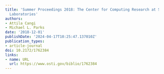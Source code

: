 ```yaml
---
title: 'Summer Proceedings 2018: The Center for Computing Research at Sandia National
  Laboratories'
authors:
- Attila Cangi
- Michael L. Parks
date: '2018-12-01'
publishDate: '2024-04-17T10:25:47.137010Z'
publication_types:
- article-journal
doi: 10.2172/1762384
links:
- name: URL
  url: https://www.osti.gov/biblio/1762384
---
```

